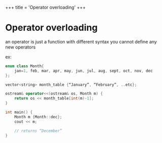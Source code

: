+++
title = 'Operator overloading'
+++
# Operator overloading
an operator is just a function with different syntax
you cannot define any new operators

ex:

```c++
enum class Month{
	jan=1, feb, mar, apr, may, jun, jul, aug, sept, oct, nov, dec
};

vector<string> month_table {“January”, “February”, ..etc};

ostream& operator<<(ostream& os, Month m) {
	return os << month_table[int(m)-1];
}

int main() {
	Month m {Month::dec};
	cout << m;

	// returns “December”
}
```
